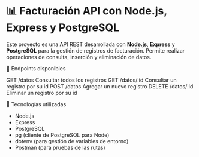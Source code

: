 # 📊 Facturación API con Node.js, Express y PostgreSQL
Este proyecto es una API REST desarrollada con **Node.js**, **Express** y **PostgreSQL** para la gestión de registros de facturación. 
Permite realizar operaciones de consulta, inserción y eliminación de datos.

📖 Endpoints disponibles

GET	/datos	Consultar todos los registros
GET	/datos/:id	Consultar un registro por su id
POST	/datos	Agregar un nuevo registro 
DELETE	/datos/:id	Eliminar un registro por su id

📌 Tecnologías utilizadas

- Node.js
- Express
- PostgreSQL
- pg (cliente de PostgreSQL para Node)
- dotenv (para gestión de variables de entorno)
- Postman (para pruebas de las rutas)
